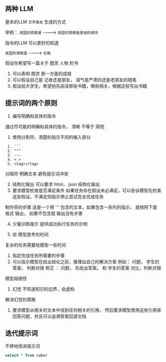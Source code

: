 
## 两种 LLM

基本的LLM  `文字接龙` 生成的方式

举例：
`英国的首都是`  ----> `英国的首都是美丽的城市`

指令的LLM 可以更好的知道

`英国的首都是` ----> `伦敦`


假设你希望写一篇关于 图灵 人物 的书

1.  可以表明 图灵 那一方面的成就
2.  可以假设自己是 记者还是朋友， 语气是严肃的还是老朋友的随笔
3.  假设给大学生，希望他先阅读那些书籍，哪些相关，根据这些写出书籍


## 提示词的两个原则

1. 编写明确和具体的指令


通过尽可能的明确和具体的指令， 清晰 不等于 简短
1. 使用分割符，清楚的指示不同的输入部分
```
 1. ```
 2. """
 3. ---
 4. < >
 5. <tag></tag>
```
分隔符 明确文本
避免提示词冲突

2. 结构化输出
可以要求 html， json 结构化输出
3. 要求模型检查是否满足条件
如果任务存在假设未必满足，可以告诉模型先检查这些假设，不满足则指示停止尝试完全完成任务

制作茶的步骤
这是一个用 \'\'\' 包含的文本，如果包含一系列的指示， 就按照下面格式 输出， 如果不包含就 输出没有步骤

4. 少量训练提示
提供成功执行任务的示例


2. 给 模型思考的时间

复杂的任务需要给模型一些时间

1. 指定完成任务所需要的步骤
2. 可以指示模型在给出结论之前，推理出自己的解决方案
    例如： 问题， 学生的答案， 判断对错
    修正 ： 问题， 先给出答案。 和 学生的答案 对比，判断对错


模型局限性
1. 幻觉  不知道知识的边界，会虚构

解决幻觉的策略
1. 要求模型从相关的文本中找到任何相关的引用， 然后要求模型使用这些引用来回答问题，并且可以追溯答案回源文档


## 迭代提示词

不停地改进提示词


```sql 
select * from saber
```


